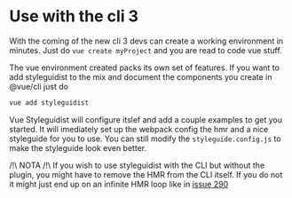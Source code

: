 # Use with the cli 3

With the coming of the new cli 3 devs can create a working environment in minutes.
Just do `vue create myProject` and you are read to code vue stuff.

The vue environment created packs its own set of features. If you want to add styleguidist to the mix and document the components you create in @vue/cli just do 

``` sh
vue add styleguidist
```

Vue Styleguidist will configure itslef and add a couple examples to get you started.
It will imediately set up the webpack config the hmr and a nice styleguide for you to use.
You can still modify the `styleguide.config.js` to make the styleguide look even better.

/!\ NOTA /!\ If you wish to use styleguidist with the CLI but without the plugin, you might have to remove the HMR from the CLI itself. If you do not it might just end up on an infinite HMR loop like in [issue 290](https://github.com/vue-styleguidist/vue-styleguidist/issues/290)